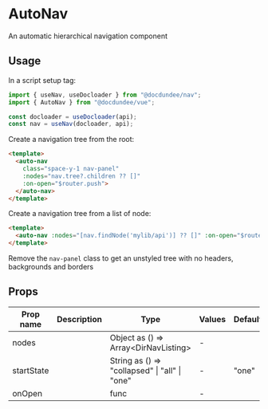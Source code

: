 # AutoNav

An automatic hierarchical navigation component

## Usage

In a script setup tag:

```ts
import { useNav, useDocloader } from "@docdundee/nav";
import { AutoNav } from "@docdundee/vue";

const docloader = useDocloader(api);
const nav = useNav(docloader, api);
```

Create a navigation tree from the root:

```html
<template>
  <auto-nav 
    class="space-y-1 nav-panel"
    :nodes="nav.tree?.children ?? []"
    :on-open="$router.push">
  </auto-nav>
</template>
```

Create a navigation tree from a list of node:

```html
<template>
  <auto-nav :nodes="[nav.findNode('mylib/api')] ?? []" :on-open="$router.push"></auto-nav>
</template>
```

Remove the `nav-panel` class to get an unstyled tree with no headers, backgrounds and borders

## Props

| Prop name  | Description | Type                                             | Values | Default |
| ---------- | ----------- | ------------------------------------------------ | ------ | ------- |
| nodes      |             | Object as () =&gt; Array&lt;DirNavListing&gt;    | -      |         |
| startState |             | String as () =&gt; "collapsed" \| "all" \| "one" | -      | "one"   |
| onOpen     |             | func                                             | -      |         |

